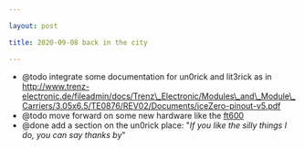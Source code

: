 ```yaml
---

layout: post

title: 2020-09-08 back in the city

---
```



-   @todo integrate some documentation for un0rick and lit3rick as in
    http://www.trenz-electronic.de/fileadmin/docs/Trenz\_Electronic/Modules\_and\_Module\_Carriers/3.05x6.5/TE0876/REV02/Documents/iceZero-pinout-v5.pdf
-   @todo move forward on some new hardware like the
    [ft600](/include/ft_600_notes.md)
-   @done add a section on the un0rick place: "*If you like the silly
    things I do, you can say thanks by*"

